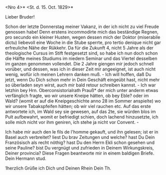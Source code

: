 <Nro 4>* <St. d. 15. Oct. 1829>*

Lieber Bruder!

Schon der letzte Donnerstag meiner Vakanz, in der ich nicht zu viel Freude genossen habe! Denn erstens incommodirte mich das beständige Regnen, pro secundo ein kleiner Husten, wegen dessen mich der Doktor (miserabile dictu) liebevoll eine Woche in die Stube sperrte, pro tertio denique nicht gar erfreuliche Nähe der Rükkehr. Da für die Zukunft 4, nicht 5 Jahre als der theologische Cursus im Stift festgesetzt sind, so habe ich nun doch schon die Hälfte meines Studiums im niedern Seminar und das Viertel desselben im ganzen genommen vollendet. Die 2 Jahre giengen mir jedoch schnell vorüber, und dessen, was ich in dieser Zeit mir angeeignet, ist auch nicht wenig, wofür ich meinen Lehrern danken muß. - Ich will hoffen, daß Du jetzt, wenn Du Dich schon mehr in Dein Geschäft eingeübt hast, nicht mehr so überladen seyn wirst, auch mir bald retour schreiben kannst. - Ich war letzhin bey Hrn. Oberconsistorialrath Prauß* der mich unter anderm etwas verfänglich fragte, wo wir unsere Kneipe hätten, ob bey Eble? oder im Wald? (womit er auf die Kneipgeschichte anno 28 im Sommer anspielte) wo wir unsere Tabakspfeifen hätten; ob wir viel rauchen etc. Auf das erste antwortete ich, im Wald sey sie gewesen, auf das 2te, sie würden blos im Pult aufbewahrt, womit er befriedigt schien, doch lachend hinzusetzte, ich solle mich nicht vor ihm geniren, ich stehe ja nicht vor Convent. -

Ich habe mir auch den le fils de l'homme gekauft, und ihn gelesen; ist er in Basel auch verbreitet? liest Du brav Zeitungen und welche? hast Du Dein Französisch als recht nöthig? hast Du den Herrn Ekli schon gesehen und seine Pauline? bist Du vergnügt und zufrieden in Deinem Wirkungskreis, Deiner provincia? Diese Fragen beantworte mir in einem baldigen Briefe. 
 Dein Hermann stud.

1herzlich Grüße ich Dich und Deinen Rhein Dein Th.
